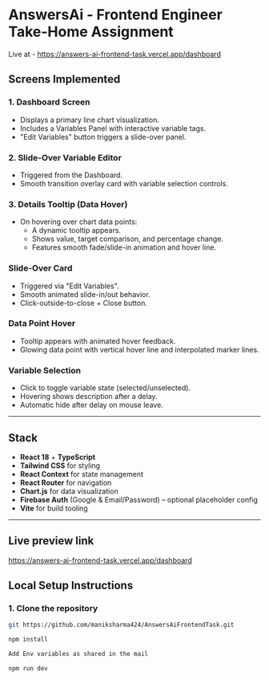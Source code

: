 # AnswersAi - Frontend Engineer Take-Home Assignment
Live at - https://answers-ai-frontend-task.vercel.app/dashboard

##  Screens Implemented

### 1. **Dashboard Screen**
- Displays a primary line chart visualization.
- Includes a Variables Panel with interactive variable tags.
- "Edit Variables" button triggers a slide-over panel.

### 2. **Slide-Over Variable Editor**
- Triggered from the Dashboard.
- Smooth transition overlay card with variable selection controls.

### 3. **Details Tooltip (Data Hover)**
- On hovering over chart data points:
  - A dynamic tooltip appears.
  - Shows value, target comparison, and percentage change.
  - Features smooth fade/slide-in animation and hover line.


###  Slide-Over Card
- Triggered via "Edit Variables".
- Smooth animated slide-in/out behavior.
- Click-outside-to-close + Close button.

###  Data Point Hover
- Tooltip appears with animated hover feedback.
- Glowing data point with vertical hover line and interpolated marker lines.

###  Variable Selection
- Click to toggle variable state (selected/unselected).
- Hovering shows description after a delay.
- Automatic hide after delay on mouse leave.

---

##  Stack 

- **React 18** + **TypeScript**
- **Tailwind CSS** for styling
- **React Context** for state management
- **React Router** for navigation
- **Chart.js** for data visualization
- **Firebase Auth** (Google & Email/Password) – optional placeholder config
- **Vite** for build tooling

---

## Live preview link 

https://answers-ai-frontend-task.vercel.app/dashboard
##  Local Setup Instructions

### 1. Clone the repository

```bash
git https://github.com/maniksharma424/AnswersAiFrontendTask.git

npm install

Add Env variables as shared in the mail 

npm run dev
